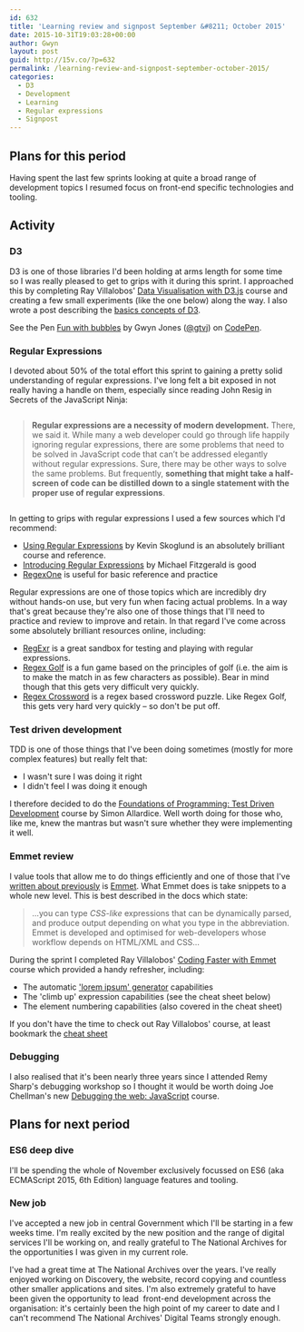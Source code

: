 ```yaml
---
id: 632
title: 'Learning review and signpost September &#8211; October 2015'
date: 2015-10-31T19:03:28+00:00
author: Gwyn
layout: post
guid: http://15v.co/?p=632
permalink: /learning-review-and-signpost-september-october-2015/
categories:
  - D3
  - Development
  - Learning
  - Regular expressions
  - Signpost
---
```

## Plans for this period

Having spent the last few sprints looking at quite a broad range of development topics I resumed focus on front-end specific technologies and tooling.

## Activity

### D3

D3 is one of those libraries I'd been holding at arms length for some time so I was really pleased to get to grips with it during this sprint. I approached this by completing Ray Villalobos' [Data Visualisation with D3.js](http://www.lynda.com/D3js-tutorials/Data-Visualization-D3js/162449-2.html) course and creating a few small experiments (like the one below) along the way. I also wrote a post describing the [basics concepts of D3](https://52.27.200.123/basic-concepts-in-d3-js/).

<p class="codepen" data-height="268" data-theme-id="0" data-slug-hash="QjjVwO" data-default-tab="result" data-user="gtvj">
  See the Pen <a href="http://codepen.io/gtvj/pen/QjjVwO/">Fun with bubbles</a> by Gwyn Jones (<a href="http://codepen.io/gtvj">@gtvj</a>) on <a href="http://codepen.io">CodePen</a>.
</p>



### Regular Expressions

I devoted about 50% of the total effort this sprint to gaining a pretty solid understanding of regular expressions. I've long felt a bit exposed in not really having a handle on them, especially since reading John Resig in Secrets of the JavaScript Ninja:

<div class="page" title="Page 174">
  <div class="layoutArea">
    <div class="column">
      <blockquote>
        <p>
          <strong>Regular expressions are a necessity of modern development.</strong> There, we said it. While many a web developer could go through life happily ignoring regular expressions, there are some problems that need to be solved in JavaScript code that can’t be addressed elegantly without regular expressions. Sure, there may be other ways to solve the same problems. But frequently, <strong>something that might take a half-screen of code can be distilled down to a single statement with the proper use of regular expressions</strong>.
        </p>
      </blockquote>
    </div>
  </div>
</div>

In getting to grips with regular expressions I used a few sources which I'd recommend:

  * [Using Regular Expressions](http://www.lynda.com/Regular-Expressions-tutorials/Using-Regular-Expressions/85870-2.html) by Kevin Skoglund is an absolutely brilliant course and reference.
  * [Introducing Regular Expressions](https://www.safaribooksonline.com/library/view/introducing-regular-expressions/9781449338879/) by Michael Fitzgerald is good
  * [RegexOne](http://regexone.com) is useful for basic reference and practice

Regular expressions are one of those topics which are incredibly dry without hands-on use, but very fun when facing actual problems. In a way that's great because they're also one of those things that I'll need to practice and review to improve and retain. In that regard I've come across some absolutely brilliant resources online, including:

  * [RegExr](http://www.regexr.com) is a great sandbox for testing and playing with regular expressions.
  * [Regex Golf](https://regex.alf.nu) is a fun game based on the principles of golf (i.e. the aim is to make the match in as few characters as possible). Bear in mind though that this gets very difficult very quickly.
  * [Regex Crossword](https://regexcrossword.com) is a regex based crossword puzzle. Like Regex Golf, this gets very hard very quickly &#8211; so don't be put off.

### Test driven development

TDD is one of those things that I've been doing sometimes (mostly for more complex features) but really felt that:

  * I wasn't sure I was doing it right
  * I didn't feel I was doing it enough

I therefore decided to do the [Foundations of Programming: Test Driven Development](http://www.lynda.com/Developer-Programming-Foundations-tutorials/Foundations-Programming-Test-Driven-Development/124398-2.html) course by Simon Allardice. Well worth doing for those who, like me, knew the mantras but wasn't sure whether they were implementing it well.

### Emmet review

I value tools that allow me to do things efficiently and one of those that I've [written about previously](http://15v.co/my-favourite-features-of-webstorm/) is [Emmet](http://www.emmet.io). What Emmet does is take snippets to a whole new level. This is best described in the docs which state:

> &#8230;you can type _CSS-like_ expressions that can be dynamically parsed, and produce output depending on what you type in the abbreviation. Emmet is developed and optimised for web-developers whose workflow depends on HTML/XML and CSS&#8230;

During the sprint I completed Ray Villalobos' [Coding Faster with Emmet](http://www.lynda.com/Emmet-tutorials/Coding-Faster-Emmet/133353-2.html) course which provided a handy refresher, including:

  * The automatic ['lorem ipsum' generator](http://docs.emmet.io/abbreviations/lorem-ipsum/) capabilities
  * The 'climb up' expression capabilities (see the cheat sheet below)
  * The element numbering capabilities (also covered in the cheat sheet)

If you don't have the time to check out Ray Villalobos' course, at least bookmark the [cheat sheet](http://docs.emmet.io/cheat-sheet/)

### Debugging

I also realised that it's been nearly three years since I attended Remy Sharp's debugging workshop so I thought it would be worth doing Joe Chellman's new [Debugging the web: JavaScript](http://www.lynda.com/JavaScript-tutorials/Debugging-Web-JavaScript/383908-2.html) course.

## Plans for next period

### ES6 deep dive

I'll be spending the whole of November exclusively focussed on ES6 (aka ECMAScript 2015, 6th Edition) language features and tooling.

### New job

I've accepted a new job in central Government which I'll be starting in a few weeks time. I'm really excited by the new position and the range of digital services I'll be working on, and really grateful to The National Archives for the opportunities I was given in my current role.

I've had a great time at The National Archives over the years. I've really enjoyed working on Discovery, the website, record copying and countless other smaller applications and sites. I'm also extremely grateful to have been given the opportunity to lead  front-end development across the organisation: it's certainly been the high point of my career to date and I can't recommend The National Archives' Digital Teams strongly enough.